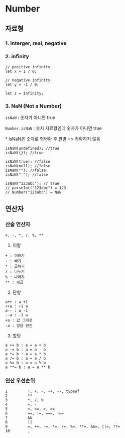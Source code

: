 # Number

## 자료형

### 1. interger, real, negative

### 2. infinity

```
// positive infinity
let x = 1 / 0;

// negative infinity
let y = -1 / 0;

let z = Infinity;
```

### 3. NaN (Not a Number)

`isNaN` : 숫자가 아니면 true

`Number.isNaN` : 숫자 자료형인데 숫자가 아니면 true

\* isNaN은 숫자로 형변환 후 판별 => 정확하지 않음

```
isNaN(undefined); //true
isNaN({}); //true

isNaN(true); //false
isNaN(null); //false
isNaN(""); //false
isNaN(" "); //false

isNaN("123abc"); // true
// parseInt("123abc") = 123
// Number("123abc") = NaN
```

## 연산자

### 산술 연산자

`+, -, *, /, %, **`

1. 이항

```
+ : 더하기
- : 빼기
* : 곱하기
/ : 나누기
% : 나머지
** : 제곱
```

2. 단항

```
a++ : a +1
++a : +1 a
a-- : a -1
--a : -1 a
+a : 값 그대로
-a : 양음 반전
```

3. 할당

```
a += b : a = a + b
a -= b : a = a - b
a *= b : a = a * b
a /= b : a = a / b
a %= b : a = a % b
a **= b : a = a ** b
```

### 연산 우선순위

```
1	      !, +, -, ++, --, typeof
2	      **
3	      *, /, %
4	      +, -
5	      <, <=, >, >=
6  	      ==, !=, ===, !==
7	      &&
8	      ||
9	      =, +=, -=, *=, /=, %=, **=, &&=, ||=, ??=
10	      ,
```

